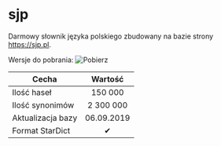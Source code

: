 # sjp
Darmowy słownik języka polskiego zbudowany na bazie strony https://sjp.pl.

Wersje do pobrania:
![Pobierz](https://github.com/robert00s/sjp/releases)



| Cecha                                           | Wartość             |
|-------------------------------------------------|:-------------------:|
| Ilość haseł                                     |             150 000 |
| Ilość synonimów                                 |           2 300 000 |
| Aktualizacja bazy                               |          06.09.2019 |
| Format StarDict                                 |          ✔          |
